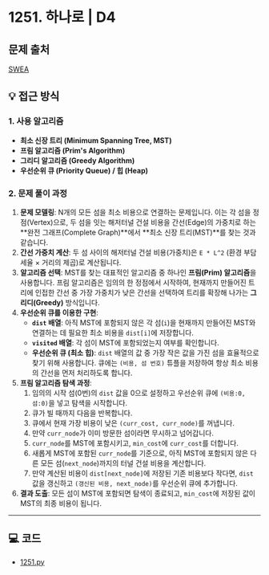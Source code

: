 # 1251. 하나로 | D4

## 문제 출처
[SWEA](https://swexpertacademy.com/main/code/problem/problemDetail.do?contestProbId=AV15StKqAQkCFAYD&categoryId=AV15StKqAQkCFAYD&categoryType=CODE&problemTitle=1251&orderBy=FIRST_REG_DATETIME&selectCodeLang=ALL&select-1=&pageSize=10&pageIndex=1&&&&&&&&&)


## 💡 접근 방식

### 1. 사용 알고리즘
* **최소 신장 트리 (Minimum Spanning Tree, MST)**
* **프림 알고리즘 (Prim's Algorithm)**
* **그리디 알고리즘 (Greedy Algorithm)**
* **우선순위 큐 (Priority Queue) / 힙 (Heap)**

### 2. 문제 풀이 과정
1.  **문제 모델링**: N개의 모든 섬을 최소 비용으로 연결하는 문제입니다. 이는 각 섬을 정점(Vertex)으로, 두 섬을 잇는 해저터널 건설 비용을 간선(Edge)의 가중치로 하는 **완전 그래프(Complete Graph)**에서 **최소 신장 트리(MST)**를 찾는 것과 같습니다.
2.  **간선 가중치 계산**: 두 섬 사이의 해저터널 건설 비용(가중치)은 `E * L^2` (환경 부담 세율 × 거리의 제곱)로 계산됩니다.
3.  **알고리즘 선택**: MST를 찾는 대표적인 알고리즘 중 하나인 **프림(Prim) 알고리즘**을 사용합니다. 프림 알고리즘은 임의의 한 정점에서 시작하여, 현재까지 만들어진 트리에 인접한 간선 중 가장 가중치가 낮은 간선을 선택하여 트리를 확장해 나가는 **그리디(Greedy)** 방식입니다.
4.  **우선순위 큐를 이용한 구현**:
    * **`dist` 배열**: 아직 MST에 포함되지 않은 각 섬(`i`)을 현재까지 만들어진 MST와 연결하는 데 필요한 최소 비용을 `dist[i]`에 저장합니다.
    * **`visited` 배열**: 각 섬이 MST에 포함되었는지 여부를 확인합니다.
    * **우선순위 큐 (최소 힙)**: `dist` 배열의 값 중 가장 작은 값을 가진 섬을 효율적으로 찾기 위해 사용합니다. 큐에는 `(비용, 섬 번호)` 튜플을 저장하여 항상 최소 비용의 간선을 먼저 처리하도록 합니다.
5.  **프림 알고리즘 탐색 과정**:
    1.  임의의 시작 섬(0번)의 `dist` 값을 0으로 설정하고 우선순위 큐에 `(비용:0, 섬:0)`을 넣고 탐색을 시작합니다.
    2.  큐가 빌 때까지 다음을 반복합니다.
    3.  큐에서 현재 가장 비용이 낮은 `(curr_cost, curr_node)`를 꺼냅니다.
    4.  만약 `curr_node`가 이미 방문한 섬이라면 무시하고 넘어갑니다.
    5.  `curr_node`를 MST에 포함시키고, `min_cost`에 `curr_cost`를 더합니다.
    6.  새롭게 MST에 포함된 `curr_node`를 기준으로, 아직 MST에 포함되지 않은 다른 모든 섬(`next_node`)까지의 터널 건설 비용을 계산합니다.
    7.  만약 계산된 비용이 `dist[next_node]`에 저장된 기존 비용보다 작다면, `dist` 값을 갱신하고 `(갱신된 비용, next_node)`를 우선순위 큐에 추가합니다.
6.  **결과 도출**: 모든 섬이 MST에 포함되면 탐색이 종료되고, `min_cost`에 저장된 값이 MST의 최종 비용이 됩니다.

---

## 💻 코드
* [1251.py](1251.py)

